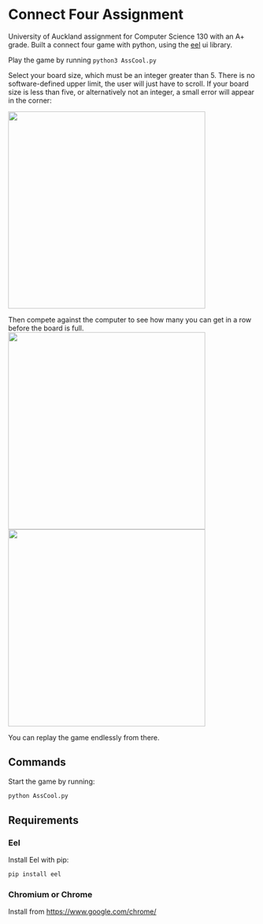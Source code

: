 # Connect Four Assignment

University of Auckland assignment for Computer Science 130 with an A+ grade.
Built a connect four game with python, using the <a href="https://github.com/python-eel/Eel" target="_blank">eel</a> ui library.

Play the game by running
`python3 AssCool.py`

Select your board size, which must be an integer greater than 5. There is no software-defined upper limit, the user will just have to scroll.
If your board size is less than five, or alternatively not an integer, a small error will appear in the corner:

<img src=https://user-images.githubusercontent.com/85547635/204931285-1c1eb07e-fbe6-4aaf-a2ae-873ea7fbe4b2.png width=400>

Then compete against the computer to see how many you can get in a row before the board is full.
<img src=https://user-images.githubusercontent.com/85547635/204931356-a50cc479-a03c-4a81-b698-a5d4055ced77.png width=400>
<img src=https://user-images.githubusercontent.com/85547635/204931524-269a4c6d-7829-4a5e-9d05-b10f200a7eb4.png width=400>

You can replay the game endlessly from there.

## Commands

Start the game by running:

```bash
python AssCool.py
```

## Requirements

### Eel

Install Eel with pip:

```bash
pip install eel
```

### Chromium or Chrome

Install from https://www.google.com/chrome/
